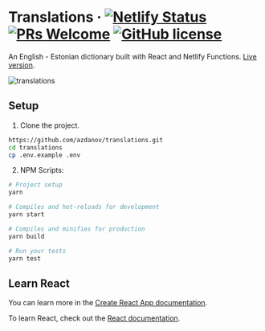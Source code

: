 # Translations &middot; [![Netlify Status](https://api.netlify.com/api/v1/badges/93c1247d-4c97-476c-b6ab-f178c980dd1e/deploy-status)](https://app.netlify.com/sites/translations/deploys) [![PRs Welcome](https://img.shields.io/badge/PRs-welcome-brightgreen.svg)](http://makeapullrequest.com) [![GitHub license](https://img.shields.io/badge/license-MIT-blue.svg)](https://github.com/azdanov/translations/blob/master/LICENSE)

An English - Estonian dictionary built with React and Netlify Functions. [Live version](https://translations.netlify.com).

![translations](https://user-images.githubusercontent.com/6123841/52497071-c8508e00-2bdd-11e9-822d-1c44cc8c5a2d.png)

## Setup

1. Clone the project.
```sh
https://github.com/azdanov/translations.git
cd translations
cp .env.example .env
```

2. NPM Scripts:
```sh
# Project setup
yarn

# Compiles and hot-reloads for development
yarn start

# Compiles and minifies for production
yarn build

# Run your tests
yarn test
```

## Learn React

You can learn more in the [Create React App documentation](https://facebook.github.io/create-react-app/docs/getting-started).

To learn React, check out the [React documentation](https://reactjs.org/).
